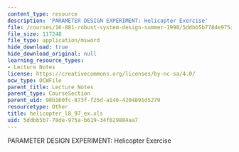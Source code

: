 ```yaml
---
content_type: resource
description: 'PARAMETER DESIGN EXPERIMENT: Helicopter Exercise'
file: /courses/16-881-robust-system-design-summer-1998/5ddbb5b778de975ab61934f029884aa7_helicopter_l8_97_ex.xls
file_size: 117248
file_type: application/msword
hide_download: true
hide_download_original: null
learning_resource_types:
- Lecture Notes
license: https://creativecommons.org/licenses/by-nc-sa/4.0/
ocw_type: OCWFile
parent_title: Lecture Notes
parent_type: CourseSection
parent_uid: 98b160fc-873f-f25d-a146-4204891d5279
resourcetype: Other
title: helicopter_l8_97_ex.xls
uid: 5ddbb5b7-78de-975a-b619-34f029884aa7
---
```

PARAMETER DESIGN EXPERIMENT: Helicopter Exercise